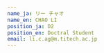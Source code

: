 ```yaml
---
name_ja: リー チャオ
name_en: CHAO LI
position_ja: D2
position_en: Doctral Student
email: li.c.ag@m.titech.ac.jp
---
```

